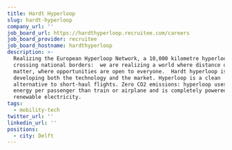 ```yaml
---
title: Hardt Hyperloop
slug: hardt-hyperloop
company_url: ''
job_board_url: https://hardthyperloop.recruitee.com/careers
job_board_provider: recruitee
job_board_hostname: hardthyperloop
description: >-
  Realizing the European Hyperloop Network, a 10,000 kilometre hyperloop network
  crossing national borders:  we are realizing a world where distance doesn´t
  matter, where opportunities are open to everyone.  Hardt hyperloop is
  developing both the technology and the market. Hyperloop is a clean
  alternative to short-haul flights. Zero CO2 emissions: hyperloop uses less
  energy per passenger than train or airplane and is completely powered by
  renewable electricity.
tags:
  - mobility-tech
twitter_url: ''
linkedin_url: ''
positions:
  - city: Delft
---
```


